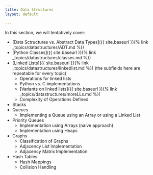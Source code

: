 ```yaml
---
title: Data Structures
layout: default

---
```


In this section, we will tentatively cover:

- [Data Sctructures vs. Abstract Data Types]({{ site.baseurl }}{% link _topics/datastructures/ADT.md %})
- [Python Classes]({{ site.baseurl }}{% link _topics/datastructures/classes.md %})
- [Linked Lists]({{ site.baseurl }}{% link _topics/datastructures/linkedlist.md %}) (the subfields here are repeatable for every topic)
  - Operations for linked lists
  - Python vs. C implementations
  - [Variants on linked lists]({{ site.baseurl }}{% link _topics/datastructures/moreLLs.md %})
  - Complexity of Operations Defined
- Stacks
- Queues
  - Implementing a Queue using an Array or using a Linked List
- Priority Queues
  - Implementation using Arrays (naive approach) 
  - Implementation using Heaps
- Graphs
  - Classification of Graphs
  - Adjacency List Implementation
  - Adjacency Matrix Implementation
- Hash Tables
  - Hash Mappings
  - Collision Handling 

